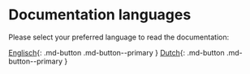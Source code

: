 # Documentation languages

Please select your preferred language to read the documentation:

[Englisch](https://clubrescue.github.io/en/itsuitefornonprofits){: .md-button .md-button--primary } [Dutch](https://clubrescue.github.io/nl/itsuitefornonprofits){: .md-button .md-button--primary }